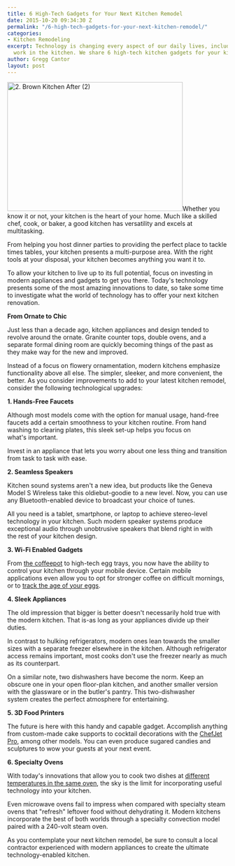```yaml
---
title: 6 High-Tech Gadgets for Your Next Kitchen Remodel
date: 2015-10-20 09:34:30 Z
permalink: "/6-high-tech-gadgets-for-your-next-kitchen-remodel/"
categories:
- Kitchen Remodeling
excerpt: Technology is changing every aspect of our daily lives, including how we
  work in the kitchen. We share 6 high-tech kitchen gadgets for your kitchen remodel.
author: Gregg Cantor
layout: post
---
```


<p style="text-align: left;"><a href="http://murraylampert.com/wp-content/uploads/2.-Brown-Kitchen-After-2.jpg"><img class="wp-image-2848 alignright" src="http://murraylampert.com/wp-content/uploads/2.-Brown-Kitchen-After-2-1024x752.jpg" alt="2. Brown Kitchen After (2)" width="401" height="295" /></a>Whether you know it or not, your kitchen is the heart of your home. Much like a skilled chef, cook, or baker, a good kitchen has versatility and excels at multitasking.</p>
From helping you host dinner parties to providing the perfect place to tackle times tables, your kitchen presents a multi-purpose area. With the right tools at your disposal, your kitchen becomes anything you want it to.

To allow your kitchen to live up to its full potential, focus on investing in modern appliances and gadgets to get you there. Today's technology presents some of the most amazing innovations to date, so take some time to investigate what the world of technology has to offer your next kitchen renovation.

<strong>From Ornate to Chic</strong>

Just less than a decade ago, kitchen appliances and design tended to revolve around the ornate. Granite counter tops, double ovens, and a separate formal dining room are quickly becoming things of the past as they make way for the new and improved.

Instead of a focus on flowery ornamentation, modern kitchens emphasize functionality above all else. The simpler, sleeker, and more convenient, the better. As you consider improvements to add to your latest kitchen remodel, consider the following technological upgrades:

<strong>1. Hands-Free Faucets</strong>

Although most models come with the option for manual usage, hand-free faucets add a certain smoothness to your kitchen routine. From hand washing to clearing plates, this sleek set-up helps you focus on what's important.

Invest in an appliance that lets you worry about one less thing and transition from task to task with ease.

<strong>2. Seamless Speakers</strong>

Kitchen sound systems aren't a new idea, but products like the Geneva Model S Wireless take this oldiebut-goodie to a new level. Now, you can use any Bluetooth-enabled device to broadcast your choice of tunes.

All you need is a tablet, smartphone, or laptop to achieve stereo-level technology in your kitchen. Such modern speaker systems produce exceptional audio through unobtrusive speakers that blend right in with the rest of your kitchen design.

<strong>3. Wi-Fi Enabled Gadgets</strong>

From <a href="http://smarter.am/">the coffeepot</a> to high-tech egg trays, you now have the ability to control your kitchen through your mobile device. Certain mobile applications even allow you to opt for stronger coffee on difficult mornings, or to <a href="https://www.quirky.com/invent/243958">track the age of your eggs</a>.

<strong>4. Sleek Appliances</strong>

The old impression that bigger is better doesn't necessarily hold true with the modern kitchen. That is-as long as your appliances divide up their duties.

In contrast to hulking refrigerators, modern ones lean towards the smaller sizes with a separate freezer elsewhere in the kitchen. Although refrigerator access remains important, most cooks don't use the freezer nearly as much as its counterpart.

On a similar note, two dishwashers have become the norm. Keep an obscure one in your open floor-plan kitchen, and another smaller version with the glassware or in the butler's pantry. This two-dishwasher system creates the perfect atmosphere for entertaining.

<strong>5. 3D Food Printers</strong>

The future is here with this handy and capable gadget. Accomplish anything from custom-made cake supports to cocktail decorations with the <a href="http://www.3dsystems.com/chefjet">ChefJet Pro</a>, among other models. You can even produce sugared candies and sculptures to wow your guests at your next event.

<strong>6. Specialty Ovens</strong>

With today's innovations that allow you to cook two dishes at <a href="http://www.samsung.com/us/appliances/oven-ranges/NE58H9950WS/AA">different temperatures in the same oven</a>, the sky is the limit for incorporating useful technology into your kitchen.

Even microwave ovens fail to impress when compared with specialty steam ovens that "refresh" leftover food without dehydrating it. Modern kitchens incorporate the best of both worlds through a specialty convection model paired with a 240-volt steam oven.

As you contemplate your next kitchen remodel, be sure to consult a local contractor experienced with modern appliances to create the ultimate technology-enabled kitchen.
